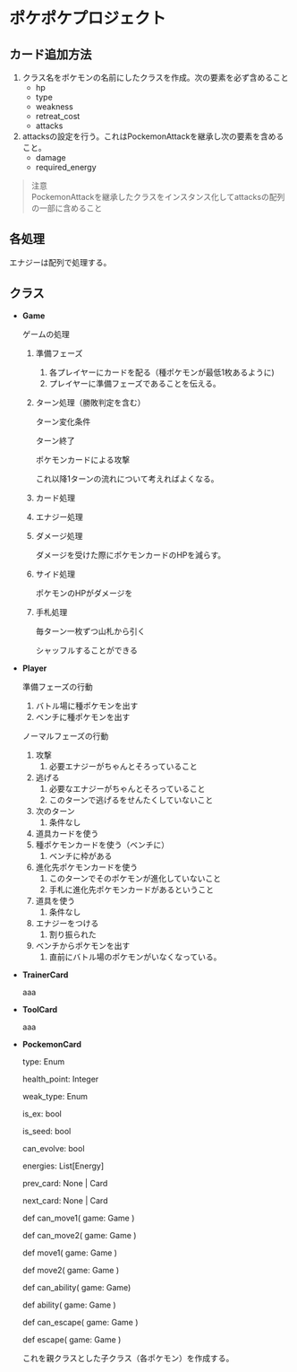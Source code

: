 # ポケポケプロジェクト

## カード追加方法

1. クラス名をポケモンの名前にしたクラスを作成。次の要素を必ず含めること
    - hp
    - type
    - weakness
    - retreat_cost
    - attacks
1. attacksの設定を行う。これはPockemonAttackを継承し次の要素を含めること。
    - damage
    - required_energy

> 注意  
PockemonAttackを継承したクラスをインスタンス化してattacksの配列の一部に含めること

## 各処理
エナジーは配列で処理する。


## クラス

- **Game**
    
    ゲームの処理
    
    1. 準備フェーズ
        1. 各プレイヤーにカードを配る（種ポケモンが最低1枚あるように)
        2. プレイヤーに準備フェーズであることを伝える。
    2. ターン処理（勝敗判定を含む）
        
        ターン変化条件
        
        ターン終了
        
        ポケモンカードによる攻撃
        
        これ以降1ターンの流れについて考えればよくなる。
        
    3. カード処理
    4. エナジー処理
    5. ダメージ処理
        
        ダメージを受けた際にポケモンカードのHPを減らす。
        
    6. サイド処理
        
        ポケモンのHPがダメージを
        
    7. 手札処理
        
        毎ターン一枚ずつ山札から引く
        
        シャッフルすることができる
        
- **Player**
    
    準備フェーズの行動
    
    1. バトル場に種ポケモンを出す
    2. ベンチに種ポケモンを出す
    
    ノーマルフェーズの行動
    
    1. 攻撃
        1. 必要エナジーがちゃんとそろっていること
    2. 逃げる
        1. 必要なエナジーがちゃんとそろっていること
        2. このターンで逃げるをせんたくしていないこと
    3. 次のターン
        1. 条件なし
    4. 道具カードを使う
    5. 種ポケモンカードを使う（ベンチに）
        1. ベンチに枠がある
    6. 進化先ポケモンカードを使う
        1. このターンでそのポケモンが進化していないこと
        2. 手札に進化先ポケモンカードがあるということ
    7. 道具を使う
        1. 条件なし
    8. エナジーをつける
        1. 割り振られた
    9. ベンチからポケモンを出す
        1. 直前にバトル場のポケモンがいなくなっている。
    
- **TrainerCard**
    
    aaa
    
- **ToolCard**
    
    aaa
    
- **PockemonCard**
    
    type: Enum
    
    health_point: Integer
    
    weak_type: Enum
    
    is_ex: bool
    
    is_seed: bool
    
    can_evolve: bool
    
    energies: List[Energy]
    
    prev_card: None | Card
    
    next_card: None | Card
    
    def can_move1( game: Game )
    
    def can_move2( game: Game )
    
    def move1( game: Game  )
    
    def move2( game: Game )
    
    def can_ability( game: Game)
    
    def ability( game: Game )
    
    def can_escape( game: Game )
    
    def escape( game: Game )
    
    これを親クラスとした子クラス（各ポケモン）を作成する。
